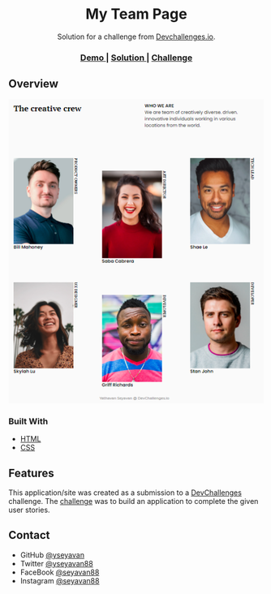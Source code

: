 <!-- Please update value in the {}  -->

<h1 align="center">My Team Page</h1>

<div align="center">
   Solution for a challenge from  <a href="http://devchallenges.io" target="_blank">Devchallenges.io</a>.
</div>

<div align="center">
  <h3>
    <a href="https://yseyavan.github.io/My-team-page/">
      Demo
    </a>
    <span> | </span>
    <a href="https://github.com/yseyavan/My-team-page">
      Solution
    </a>
    <span> | </span>
    <a href="https://devchallenges.io/challenges/wBunSb7FPrIepJZAg0sY">
      Challenge
    </a>
  </h3>
</div>
<!-- TABLE OF CONTENTS -->

## Overview

![screenshot](https://github.com/yseyavan/My-team-page/blob/master/Preview.png)


### Built With

<!-- This section should list any major frameworks that you built your project using. Here are a few examples.-->

- [HTML]()
- [CSS]()

## Features

<!-- List the features of your application or follow the template. Don't share the figma file here :) -->

This application/site was created as a submission to a [DevChallenges](https://devchallenges.io/challenges) challenge. The [challenge](https://devchallenges.io/challenges/hhmesazsqgKXrTkYkt0U) was to build an application to complete the given user stories.

## Contact

- GitHub [@yseyavan](https://github.com/yseyavan)
- Twitter [@yseyavan88](https://twitter.com/yseyavan88)
- FaceBook [@seyavan88](https://www.facebook.com/seyavan88)
- Instagram [@seyavan88](https://www.instagram.com/seyavan88)


